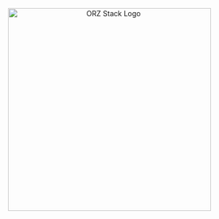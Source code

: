 <p align="center"><a href="https://orzproject.my.id" target="_blank"><img src="https://cdn.jsdelivr.net/gh/orz14/orzcode@main/img/orz-stack_laravel.webp" width="400" alt="ORZ Stack Logo"></a></p>
